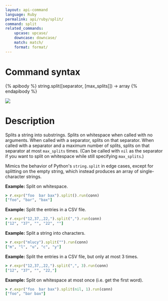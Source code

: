 ```yaml
---
layout: api-command
language: Ruby
permalink: api/ruby/split/
command: split
related_commands:
    upcase: upcase/
    downcase: downcase/
    match: match/
    format: format/
---
```


# Command syntax #

{% apibody %}
string.split([separator, [max_splits]]) &rarr; array
{% endapibody %}

<img src="/assets/images/docs/api_illustrations/split.png" class="api_command_illustration" />

# Description #

Splits a string into substrings.  Splits on whitespace when called
with no arguments.  When called with a separator, splits on that
separator.  When called with a separator and a maximum number of
splits, splits on that separator at most `max_splits` times.  (Can be
called with `nil` as the separator if you want to split on whitespace
while still specifying `max_splits`.)

Mimics the behavior of Python's `string.split` in edge cases, except
for splitting on the empty string, which instead produces an array of
single-character strings.

__Example:__ Split on whitespace.

```rb
> r.expr("foo  bar bax").split().run(conn)
["foo", "bar", "bax"]
```

__Example:__ Split the entries in a CSV file.

```rb
> r.expr("12,37,,22,").split(",").run(conn)
["12", "37", "", "22", ""]
```

__Example:__ Split a string into characters.

```rb
> r.expr("mlucy").split("").run(conn)
["m", "l", "u", "c", "y"]
```

__Example:__ Split the entries in a CSV file, but only at most 3
times.

```rb
> r.expr("12,37,,22,").split(",", 3).run(conn)
["12", "37", "", "22,"]
```

__Example:__ Split on whitespace at most once (i.e. get the first word).

```rb
> r.expr("foo  bar bax").split(nil, 1).run(conn)
["foo", "bar bax"]
```

